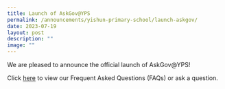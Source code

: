 ```yaml
---
title: Launch of AskGov@YPS
permalink: /announcements/yishun-primary-school/launch-askgov/
date: 2023-07-19
layout: post
description: ""
image: ""
---
```

We are pleased to announce the official launch of AskGov@YPS!

Click <a href="https://ask.gov.sg/yps" target="_blank">here</a> to view our Frequent Asked Questions (FAQs) or ask a question.